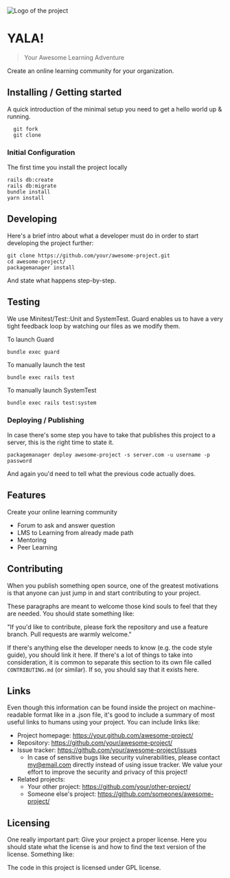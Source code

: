 ![Logo of the project](https://raw.githubusercontent.com/jehna/readme-best-practices/master/sample-logo.png)

# YALA!
> Your Awesome Learning Adventure

Create an online learning community for your organization.

## Installing / Getting started

A quick introduction of the minimal setup you need to get a hello world up &
running.

```
  git fork
  git clone
```

### Initial Configuration

The first time you install the project locally

```
rails db:create
rails db:migrate
bundle install
yarn install
```

## Developing

Here's a brief intro about what a developer must do in order to start developing
the project further:

```shell
git clone https://github.com/your/awesome-project.git
cd awesome-project/
packagemanager install
```

And state what happens step-by-step.

## Testing
We use Minitest/Test::Unit and SystemTest.
Guard enables us to have a very tight feedback loop by watching our files as we modify them.

To launch Guard

```
bundle exec guard
```

To manually launch the test
```
bundle exec rails test
```

To manually launch SystemTest
```
bundle exec rails test:system
```

### Deploying / Publishing

In case there's some step you have to take that publishes this project to a
server, this is the right time to state it.

```shell
packagemanager deploy awesome-project -s server.com -u username -p password
```

And again you'd need to tell what the previous code actually does.

## Features

Create your online learning community
* Forum to ask and answer question
* LMS to Learning from already made path
* Mentoring
* Peer Learning

## Contributing

When you publish something open source, one of the greatest motivations is that
anyone can just jump in and start contributing to your project.

These paragraphs are meant to welcome those kind souls to feel that they are
needed. You should state something like:

"If you'd like to contribute, please fork the repository and use a feature
branch. Pull requests are warmly welcome."

If there's anything else the developer needs to know (e.g. the code style
guide), you should link it here. If there's a lot of things to take into
consideration, it is common to separate this section to its own file called
`CONTRIBUTING.md` (or similar). If so, you should say that it exists here.

## Links

Even though this information can be found inside the project on machine-readable
format like in a .json file, it's good to include a summary of most useful
links to humans using your project. You can include links like:

- Project homepage: https://your.github.com/awesome-project/
- Repository: https://github.com/your/awesome-project/
- Issue tracker: https://github.com/your/awesome-project/issues
  - In case of sensitive bugs like security vulnerabilities, please contact
    my@email.com directly instead of using issue tracker. We value your effort
    to improve the security and privacy of this project!
- Related projects:
  - Your other project: https://github.com/your/other-project/
  - Someone else's project: https://github.com/someones/awesome-project/


## Licensing

One really important part: Give your project a proper license. Here you should
state what the license is and how to find the text version of the license.
Something like:

The code in this project is licensed under GPL license.
